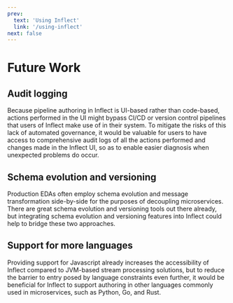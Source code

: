 ```yaml
---
prev:
  text: 'Using Inflect'
  link: '/using-inflect'
next: false
---
```


# Future Work
## Audit logging
Because pipeline authoring in Inflect is UI-based rather than code-based, actions performed in the UI might bypass CI/CD or version control pipelines that users of Inflect make use of in their system. To mitigate the risks of this lack of automated governance, it would be valuable for users to have access to comprehensive audit logs of all the actions performed and changes made in the Inflect UI, so as to enable easier diagnosis when unexpected problems do occur.
## Schema evolution and versioning
Production EDAs often employ schema evolution and message transformation side-by-side for the purposes of decoupling microservices. There are great schema evolution and versioning tools out there already, but integrating schema evolution and versioning features into Inflect could help to bridge these two approaches. 
## Support for more languages
Providing support for Javascript already increases the accessibility of Inflect compared to JVM-based stream processing solutions, but to reduce the barrier to entry posed by language constraints even further, it would be beneficial for Inflect to support authoring in other languages commonly used in microservices, such as Python, Go, and Rust.